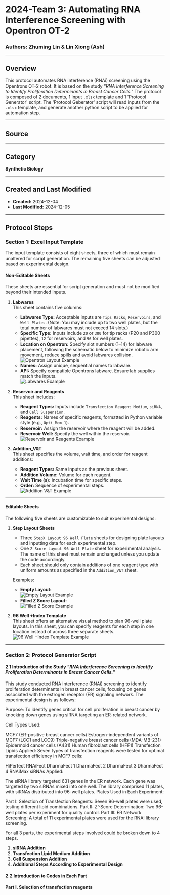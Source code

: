 # 2024-Team 3: Automating RNA Interference Screening with Opentron OT-2
### Authors: Zhuming Lin & Lin Xiong (Ash)

---

## Overview  
This protocol automates RNA interference (RNAi) screening using the Opentrons OT-2 robot. It is based on the study *"RNA Interference Screening to Identify Proliferation Determinants in Breast Cancer Cells."* The protocol is composed of 2 documents, 1 input `.xlsx` template and 1 'Protocol Generator' script. The 'Protocol Geberator' script will read inputs from the `.xlsx` template, and generate another python script to be applied for automation step.

---

## Source  

---

## Category  
**Synthetic Biology**  

---

## Created and Last Modified  
- **Created:** 2024-12-04  
- **Last Modified:** 2024-12-05  

---

## Protocol Steps  

### Section 1: Excel Input Template  

The input template consists of eight sheets, three of which must remain unaltered for script generation. The remaining five sheets can be adjusted based on experimental design.  

#### **Non-Editable Sheets**  
These sheets are essential for script generation and must not be modified beyond their intended inputs.  

1. **Labwares**  
   This sheet contains five columns:  
   - **Labwares Type:** Acceptable inputs are `Tips Racks`, `Reservoirs`, and `Well Plates`. (Note: You may include up to two well plates, but the total number of labwares must not exceed 14 slots.)  
   - **Specific Type:** Inputs include `20` or `300` for tip racks (P20 and P300 pipettes), `12` for reservoirs, and `96` for well plates.  
   - **Location on Opentron:** Specify slot numbers (1–14) for labware placement, following the schematic below to minimize robotic arm movement, reduce spills and avoid labwares collision.
     ![Opentron Layout Example](https://github.com/user-attachments/assets/ad0d7f96-ed5e-4d8f-b4bd-66f607acc91a)
   - **Names:** Assign unique, sequential names to labware.  
   - **API:** Specify compatible Opentrons labware. Ensure lab supplies match the inputs.  
   ![Labwares Example](https://github.com/user-attachments/assets/fc871f97-f45c-4ed1-9a01-cd5a164f5777)  

2. **Reservoir and Reagents**  
   This sheet includes:  
   - **Reagent Types:** Inputs include `Transfection Reagent Medium`, `siRNA`, and `Cell Suspension`.  
   - **Reagents:** Names of specific reagents, formatted in Python variable style (e.g., `Opti_Mem_1`).  
   - **Reservoir:** Assign the reservoir where the reagent will be added.  
   - **Reservoir Well:** Specify the well within the reservoir.  
   ![Reservoir and Reagents Example](https://github.com/user-attachments/assets/c4fb9760-24ed-46ff-b7ea-ab05f8e194a3)  

3. **Addition_V&T**  
   This sheet specifies the volume, wait time, and order for reagent additions:  
   - **Reagent Types:** Same inputs as the previous sheet.  
   - **Addition Volume:** Volume for each reagent.  
   - **Wait Time (s):** Incubation time for specific steps.  
   - **Order:** Sequence of experimental steps.  
   ![Addition V&T Example](https://github.com/user-attachments/assets/da59aed5-e717-4c98-ac99-a7c198a45e23)  

---

#### **Editable Sheets**  
The following five sheets are customizable to suit experimental designs:  

1. **Step Layout Sheets**  
   - Three `StepX Layout 96 Well Plate` sheets for designing plate layouts and inputting data for each experimental step.  
   - One `Z Score Layout 96 Well Plate` sheet for experimental analysis. The name of this sheet must remain unchanged unless you update the code accordingly.  
   - Each sheet should only contain additions of one reagent type with uniform amounts as specified in the `Addition_V&T` sheet.  

   Examples:  
   - **Empty Layout:**  
     ![Empty Layout Example](https://github.com/user-attachments/assets/177ecc24-7948-4a86-8a25-7f4c2e4fbcc3)  
   - **Filled Z Score Layout:**  
     ![Filled Z Score Example](https://github.com/user-attachments/assets/e30fa3c3-a4af-47d9-a8f3-4ea50ad89220)  

2. **96 Well +Index Template**  
   This sheet offers an alternative visual method to plan 96-well plate layouts. In this sheet, you can specify reagents for each step in one location instead of across three separate sheets.  
   ![96 Well +Index Template Example](https://github.com/user-attachments/assets/e13191c7-29a3-45a9-b099-f0dacefe2153)  

---
### Section 2: Protocol Generator Script

#### 2.1 Introduction of the Study *"RNA Interference Screening to Identify Proliferation Determinants in Breast Cancer Cells."*
This study conducted RNA interference (RNAi) screening to identify proliferation determinants in breast cancer cells, focusing on genes associated with the estrogen receptor (ER) signaling network. The experimental design is as follows:

Purpose:
To identify genes critical for cell proliferation in breast cancer by knocking down genes using siRNA targeting an ER-related network.

Cell Types Used:

MCF7 (ER-positive breast cancer cells)
Estrogen-independent variants of MCF7 (LCC1 and LCC9)
Triple-negative breast cancer cells (MDA-MB-231)
Epidermoid cancer cells (A431)
Human fibroblast cells (HFF1)
Transfection Lipids Applied:
Seven types of transfection reagents were tested for optimal transfection efficiency in MCF7 cells:

HiPerfect
RNAiFect
DharmaFect 1
DharmaFect 2
DharmaFect 3
DharmaFect 4
RNAiMax
siRNAs Applied:

The siRNA library targeted 631 genes in the ER network.
Each gene was targeted by two siRNAs mixed into one well.
The library comprised 11 plates, with siRNAs distributed into 96-well plates.
Plates Used in Each Experiment:


Part I: Selection of Transfection Reagents: Seven 96-well plates were used, testing different lipid combinations.
Part II: Z’-Score Determination: Two 96-well plates per experiment for quality control.
Part III: ER Network Screening: A total of 11 experimental plates were used for the RNAi library screening.

For all 3 parts, the experimental steps involved could be broken down to 4 steps.
1. **siRNA Addition**  
2. **Transfection Lipid Medium Addition**  
3. **Cell Suspension Addition**  
4. **Additional Steps According to Experimental Design**

#### 2.2 Introduction to Codes in Each Part
#### Part I. Selection of transfection reagents
